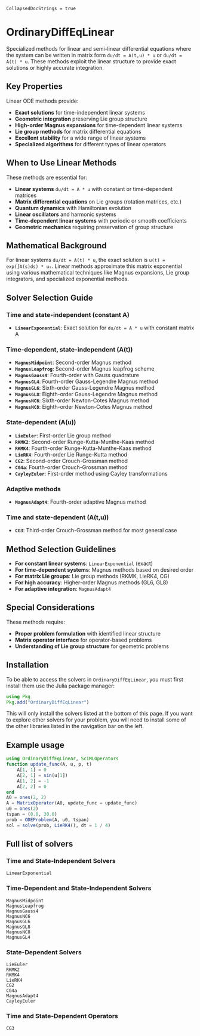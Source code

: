 ```@meta
CollapsedDocStrings = true
```

# OrdinaryDiffEqLinear

Specialized methods for linear and semi-linear differential equations where the system can be written in matrix form `du/dt = A(t,u) * u` or `du/dt = A(t) * u`. These methods exploit the linear structure to provide exact solutions or highly accurate integration.

## Key Properties

Linear ODE methods provide:

  - **Exact solutions** for time-independent linear systems
  - **Geometric integration** preserving Lie group structure
  - **High-order Magnus expansions** for time-dependent linear systems
  - **Lie group methods** for matrix differential equations
  - **Excellent stability** for a wide range of linear systems
  - **Specialized algorithms** for different types of linear operators

## When to Use Linear Methods

These methods are essential for:

  - **Linear systems** `du/dt = A * u` with constant or time-dependent matrices
  - **Matrix differential equations** on Lie groups (rotation matrices, etc.)
  - **Quantum dynamics** with Hamiltonian evolution
  - **Linear oscillators** and harmonic systems
  - **Time-dependent linear systems** with periodic or smooth coefficients
  - **Geometric mechanics** requiring preservation of group structure

## Mathematical Background

For linear systems `du/dt = A(t) * u`, the exact solution is `u(t) = exp(∫A(s)ds) * u₀`. Linear methods approximate this matrix exponential using various mathematical techniques like Magnus expansions, Lie group integrators, and specialized exponential methods.

## Solver Selection Guide

### Time and state-independent (constant A)

  - **`LinearExponential`**: Exact solution for `du/dt = A * u` with constant matrix A

### Time-dependent, state-independent (A(t))

  - **`MagnusMidpoint`**: Second-order Magnus method
  - **`MagnusLeapfrog`**: Second-order Magnus leapfrog scheme
  - **`MagnusGauss4`**: Fourth-order with Gauss quadrature
  - **`MagnusGL4`**: Fourth-order Gauss-Legendre Magnus method
  - **`MagnusGL6`**: Sixth-order Gauss-Legendre Magnus method
  - **`MagnusGL8`**: Eighth-order Gauss-Legendre Magnus method
  - **`MagnusNC6`**: Sixth-order Newton-Cotes Magnus method
  - **`MagnusNC8`**: Eighth-order Newton-Cotes Magnus method

### State-dependent (A(u))

  - **`LieEuler`**: First-order Lie group method
  - **`RKMK2`**: Second-order Runge-Kutta-Munthe-Kaas method
  - **`RKMK4`**: Fourth-order Runge-Kutta-Munthe-Kaas method
  - **`LieRK4`**: Fourth-order Lie Runge-Kutta method
  - **`CG2`**: Second-order Crouch-Grossman method
  - **`CG4a`**: Fourth-order Crouch-Grossman method
  - **`CayleyEuler`**: First-order method using Cayley transformations

### Adaptive methods

  - **`MagnusAdapt4`**: Fourth-order adaptive Magnus method

### Time and state-dependent (A(t,u))

  - **`CG3`**: Third-order Crouch-Grossman method for most general case

## Method Selection Guidelines

  - **For constant linear systems**: `LinearExponential` (exact)
  - **For time-dependent systems**: Magnus methods based on desired order
  - **For matrix Lie groups**: Lie group methods (RKMK, LieRK4, CG)
  - **For high accuracy**: Higher-order Magnus methods (GL6, GL8)
  - **For adaptive integration**: `MagnusAdapt4`

## Special Considerations

These methods require:

  - **Proper problem formulation** with identified linear structure
  - **Matrix operator interface** for operator-based problems
  - **Understanding of Lie group structure** for geometric problems

## Installation

To be able to access the solvers in `OrdinaryDiffEqLinear`, you must first install them use the Julia package manager:

```julia
using Pkg
Pkg.add("OrdinaryDiffEqLinear")
```

This will only install the solvers listed at the bottom of this page.
If you want to explore other solvers for your problem,
you will need to install some of the other libraries listed in the navigation bar on the left.

## Example usage

```julia
using OrdinaryDiffEqLinear, SciMLOperators
function update_func(A, u, p, t)
    A[1, 1] = 0
    A[2, 1] = sin(u[1])
    A[1, 2] = -1
    A[2, 2] = 0
end
A0 = ones(2, 2)
A = MatrixOperator(A0, update_func = update_func)
u0 = ones(2)
tspan = (0.0, 30.0)
prob = ODEProblem(A, u0, tspan)
sol = solve(prob, LieRK4(), dt = 1 / 4)
```

## Full list of solvers

### Time and State-Independent Solvers

```@docs
LinearExponential
```

### Time-Dependent and State-Independent Solvers

```@docs
MagnusMidpoint
MagnusLeapfrog
MagnusGauss4
MagnusNC6
MagnusGL6
MagnusGL8
MagnusNC8
MagnusGL4
```

### State-Dependent Solvers

```@docs
LieEuler
RKMK2
RKMK4
LieRK4
CG2
CG4a
MagnusAdapt4
CayleyEuler
```

### Time and State-Dependent Operators

```@docs
CG3
```
